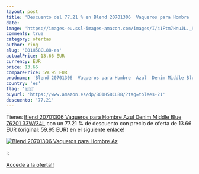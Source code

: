 ```yaml
---
layout: post
title: 'Descuento del 77.21 % en Blend 20701306  Vaqueros para Hombre  Az'
date: 
image: 'https://images-eu.ssl-images-amazon.com/images/I/41Ftm7HnuJL._SL200_.jpg'
comments: true
category: ofertas
author: ring
slug: 'B01H58CL88-es'
actualPrice: 13.66 EUR
currency: EUR
price: 13.66
comparePrice: 59.95 EUR
prodname: 'Blend 20701306  Vaqueros para Hombre  Azul  Denim Middle Blue 76201   33W/34L'
country: 'es'
flag: '🇪🇸'
buyurl: 'https://www.amazon.es/dp/B01H58CL88/?tag=tolees-21'
descuento: '77.21'
---
```


Tienes [Blend 20701306  Vaqueros para Hombre  Azul  Denim Middle Blue 76201   33W/34L](https://www.amazon.es/dp/B01H58CL88/?tag=tolees-21) con un 77.21 % de descuento con precio de oferta de 13.66 EUR (original: 59.95 EUR) en el siguiente enlace!

[![Blend 20701306  Vaqueros para Hombre  Az](https://images-eu.ssl-images-amazon.com/images/I/41Ftm7HnuJL._SL200_.jpg)](https://www.amazon.es/dp/B01H58CL88/?tag=tolees-21)

ℹ️:


[Accede a la oferta!!](https://www.amazon.es/dp/B01H58CL88/?tag=tolees-21)
